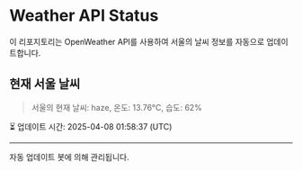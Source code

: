 
# Weather API Status

이 리포지토리는 OpenWeather API를 사용하여 서울의 날씨 정보를 자동으로 업데이트합니다.

## 현재 서울 날씨
> 서울의 현재 날씨: haze, 온도: 13.76°C, 습도: 62%

⏳ 업데이트 시간: 2025-04-08 01:58:37 (UTC)

---
자동 업데이트 봇에 의해 관리됩니다.
